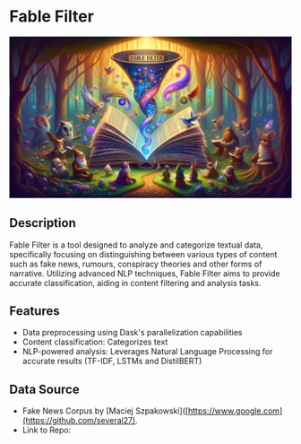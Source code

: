 # Fable Filter

![Fable Filter](Cover.png?raw=true)

## Description
Fable Filter is a tool designed to analyze and categorize textual data, specifically focusing on distinguishing between various types of content such as fake news, rumours, conspiracy theories and other forms of narrative. Utilizing advanced NLP techniques, Fable Filter aims to provide accurate classification, aiding in content filtering and analysis tasks.

## Features
- Data preprocessing using Dask's parallelization capabilities
- Content classification: Categorizes text
- NLP-powered analysis: Leverages Natural Language Processing for accurate results (TF-IDF, LSTMs and DistilBERT)

## Data Source
- Fake News Corpus by [Maciej Szpakowski]([https://www.google.com](https://github.com/several27).
- Link to Repo: [](https://github.com/several27/FakeNewsCorpus)
